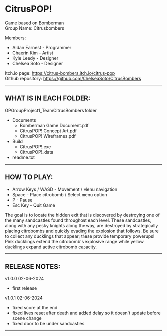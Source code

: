 # CitrusPOP!
Game based on Bomberman <br />
Group Name: Citrusbombers<br />

Members:<br />
* Aidan Earnest - Programmer<br />
* Chaerin Kim - Artist<br />
* Kyle Leedy - Designer<br />
* Chelsea Soto - Designer<br />

Itch.io page: https://citrus-bombers.itch.io/citrus-pop <br />
Github repository: https://github.com/ChelseaSoto/CitrusBombers <br />

-------------------------------------------

## WHAT IS IN EACH FOLDER:<br />

GPGroupProject1_TeamCitrusBombers folder<br />
- Documents
 	- Bomberman Game Document.pdf
   	- CitrusPOP! Concept Art.pdf
	- CitrusPOP! Wireframes.pdf
- Build<br />
	- CitrusPOP!.exe<br />
	- CitrusPOP!_data<br />
- readme.txt<br />

-------------------------------------------

## HOW TO PLAY:<br />

- Arrow Keys / WASD - Movement / Menu navigation<br />
- Space - Place citrobomb / Select menu option<br />
- P - Pause<br />
- Esc Key - Quit Game<br />

The goal is to locate the hidden exit that is discovered 
by destroying one of the many sandcastles found throughout 
each level. These sandcastles, along with any pesky knights 
along the way, are destroyed by strategically placing 
citrobombs and quickly evading the explosion that follows. 
Be sure to collect any ducklings that appear; these provide 
temporary powerups! Pink ducklings extend the citrobomb's 
explosive range while yellow ducklings expand active 
citrobomb capacity.<br />

-------------------------------------------

## RELEASE NOTES: <br />

v1.0.0 02-06-2024<br />
- first release<br />

v1.0.1 02-06-2024<br />
- fixed score at the end
- fixed lives reset after death and added delay so it doesn't update before scene change
- fixed door to be under sandcastles


-------------------------------------------
